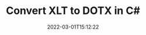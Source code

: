 ---
############################# Static ############################
layout: "auto-gen-conversion"
date: 2022-03-01T15:12:22
draft: false
otherformats: csv dif epub fods htm html json mht mhtml ods pdf sxc tex tsv xlam xls xlsb xlsm xlsx xlt xltm xltx xml xps
breadcrumb: XLT to DOTX in C#

############################# Head ############################
head_title: "XLT to DOTX Converter in C#"
head_description: "Convert XLT to DOTX in .NET using a few lines of code. Use the GroupDocs Document Conversion API to convert over 160 file formats."

############################# Header ############################
title: "Convert XLT to DOTX in C#"
description: "XLT to DOTX conversion with a few lines of .NET code"
bg_image: "https://cms.admin.containerize.com/templates/aspose/App_Themes/V3/images/bg/header1.png"
bg_overlay: false
button:
    enable: true

############################# SubMenu ############################
submenu:
    enable: true

    left:
        img_alt: "GroupDocs.Conversion for .NET"
        image: "https://cms.admin.containerize.com/templates/groupdocs/images/product-logos/90x90-noborder/groupdocs-conversion-net.png"
        product: "GroupDocs.Conversion"
        platform: ".NET"

    

############################# About ############################
about:
    enable: true
    title: "About GroupDocs.Conversion для .NET API"
    content: |
        [GroupDocs.Conversion for .NET](https://products.groupdocs.com/conversion/net/) can be used to convert Microsoft Word, Excel, PowerPoint, PDF, Visio and other formats. GroupDocs.Conversion is a standalone API that is suitable for back-end and internal systems where high performance is required. It does not depend on any software such as Microsoft or Open Office.
    

overview:
    enable: true
    content: |
        Convert your XLT files to DOTX in .NET easily. You can use just a couple of C# code lines in any platform of your choice like - Windows, Linux, macOS.
        You can try XLT to DOTX conversion for free and evaluate conversion results quality.
        Along with simple file conversion scenarios you can try more advanced options for loading source XLT file and for saving output DOTX result. 
        
        For example, for the source XLT file you may use the following load options:

        * auto-detect file format;
        * specify password for protected files (if file format supports it);
        * replace missing fonts to preserve document appearance.
        
        There are also advanced convert options for the DOTX file:

        * convert specific document page or page range;
        * add a watermark to the converted DOTX file.

        Once conversion is completed you can save your DOTX file to the local file path or any third-party storage like FTP, Amazon S3, Google Drive, Dropbox etc.
        Please note - to convert XLT to DOTX there is no need for any additional software installed - like MS Office, Open Office, Adobe Acrobat Reader etc. 


############################# Steps ############################
steps:
    enable: true
    title_left: "Steps to convert XLT to DOTX in C#"
    content_left: |
        [GroupDocs.Conversion](https://products.groupdocs.com/conversion/net/) makes it easy for developers to convert a XLT file to DOTX with a few lines of code.

        * Create an instance of the Converter class and provide the file XLT with the full path
        * Create and set ConvertOptions for DOTX type.
        * Call the Converter.Convert method and pass the full path and format (DOTX) as a parameter
        
    title_right: "System Requirements"
    content_right: |
        Basic conversion with GroupDocs.Conversion for .NET can be done in just a few simple steps. Our APIs are supported on all major platforms and operating systems. Before executing the code below, make sure you have the following prerequisites installed on your system.

        * Operating systems: Microsoft Windows, Linux, MacOS
        * Development environments: Microsoft Visual Studio, Xamarin, MonoDevelop
        * Frameworks: .NET Framework, .NET Standard, .NET Core, Mono
        * Get the latest GroupDocs.Conversion for .NET from [Nuget](https://www.nuget.org/packages/groupdocs.conversion)
        
    code: |
        ```cs
        // Load XLT file
        var converter = new GroupDocs.Conversion.Converter("template.xlt");
        // Set conversion parameters for DOTX format
        var convertOptions = converter.GetPossibleConversions()["dotx"].ConvertOptions;
        // Convert to DOTX format
        converter.Convert("output.dotx", convertOptions);        
        ```
        
demos:
    enable: true
    title: "XLT to DOTX Live Demo"
    content: |
       Convert XLT to DOTX now by visiting the [GroupDocs.Conversion App](https://products.groupdocs.app/conversion/family) website. Online demo has the following advantages
          

more_formats:
    enable: true
    title: "Other supported transformations XLT"
    content: "You can also convert XLT to many other file formats. Please see the list below."
       
       
back_to_top:
    enable: true
---